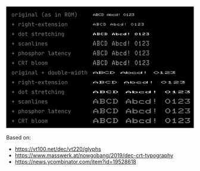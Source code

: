 [![Screenshot](https://github.com/Janiczek/vt220-font-emulation/raw/main/screenshot_bloom.png)](https://github.com/Janiczek/vt220-font-emulation/raw/main/screenshot_bloom.png)

Based on:

- https://vt100.net/dec/vt220/glyphs
- https://www.masswerk.at/nowgobang/2019/dec-crt-typography
- https://news.ycombinator.com/item?id=19528618
